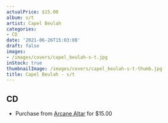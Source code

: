 ```yaml
---
actualPrice: $15.00
album: s/t
artist: Capel Beulah
categories:
- CD
date: '2021-06-26T15:03:08'
draft: false
images:
- /images/covers/capel_beulah-s-t.jpg
inStock: true
thumbnailImage: /images/covers/capel_beulah-s-t-thumb.jpg
title: Capel Beulah - s/t
---
```


## CD
* Purchase from [Arcane Altar](https://arcanealtar.bigcartel.com/product/capel-beulah-s-t-cd) for $15.00

